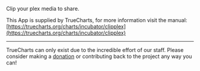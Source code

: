 Clip your plex media to share.

This App is supplied by TrueCharts, for more information visit the manual: [https://truecharts.org/charts/incubator/clipplex](https://truecharts.org/charts/incubator/clipplex)

---

TrueCharts can only exist due to the incredible effort of our staff.
Please consider making a [donation](https://truecharts.org/sponsor) or contributing back to the project any way you can!
